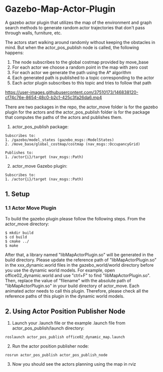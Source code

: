 # Gazebo-Map-Actor-Plugin
A gazebo actor plugin that utilizes the map of the environment and graph search methods to generate random actor trajectories that don't pass through walls, furniture, etc.

The actors start walking around randomly without keeping the obstacles in mind. But when the actor_pos_publish node is called, the following happens:
1. The node subscribes to the global costmap provided by move_base
2. For each actor we choose a random point in the map with zero cost
3. For each actor we generate the path using the A* algorithm
4. Each generated path is published to a topic corresponding to the actor
5. Each actor plugin subscribes to this topic and tries to follow that path


https://user-images.githubusercontent.com/37510173/146838120-cf74c76e-8654-48c0-b2c1-425c3fa26da6.mp4

There are two packages in the repo, the actor_move folder is for the gazebo plugin for the actors and the actor_pos_publish folder is for the package that computes the paths of the actors and publishes them.

1. actor_pos_publish package:
```
Subscribes to: 
1. /gazebo/model_states (gazebo_msgs::ModelStates) 
2. /move_base/global_costmap/costmap (nav_msgs::OccupancyGrid) 

Publishes to:
1. /actor{i}/target (nav_msgs::Path) 
```

2. actor_move Gazebo plugin:
```
Subscribes to: 
1. /actor{i}/target (nav_msgs::Path) 
```

## 1. Setup
### 1.1 Actor Move Plugin
To build the gazebo plugin please follow the following steps. From the actor_move directory:
```
$ mkdir build
$ cd build
$ cmake ../
$ make
```
After that, a library named "libMapActorPlugin.so" will be generated in the build directory. Please update the reference path of "libMapActorPlugin.so" in the xxx_dynamic.world files in the gazebo_world/world directory before you use the dynamic world models. For example, open office02_dynamic.world and use "ctrl+F" to find "libMapActorPlugin.so". Then, replace the value of "filename" with the absolute path of "libMapActorPlugin.so" in your build directory of actor_move. Each animated actor needs to call this plugin. Therefore, please check all the reference paths of this plugin in the dynamic world models.

## 2. Using Actor Position Publisher Node
1. Launch your .launch file or the example .launch file from actor_pos_publish/launch directory:
```
roslaunch actor_pos_publish office02_dynamic_map.launch
```
2. Run the actor position publisher node:
```
rosrun actor_pos_publish actor_pos_publish_node
```
3. Now you should see the actors planning using the map in rviz
